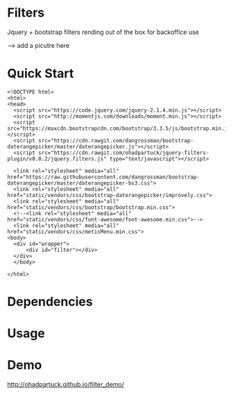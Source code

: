 # Filters
Jquery + bootstrap filters rending out of the box for backoffice use

--> add a picutre here

# Quick Start
```
<!DOCTYPE html>
<html>
<head>
  <script src="https://code.jquery.com/jquery-2.1.4.min.js"></script>
  <script src="http://momentjs.com/downloads/moment.min.js"></script>
  <script src="https://maxcdn.bootstrapcdn.com/bootstrap/3.3.5/js/bootstrap.min.js"></script>
  <script src="https://cdn.rawgit.com/dangrossman/bootstrap-daterangepicker/master/daterangepicker.js"></script>
  <script src="https://cdn.rawgit.com/ohadpartuck/jquery-filters-plugin/v0.0.2/jquery.filters.js" type="text/javascript"></script>
  
  <link rel="stylesheet" media="all" href="https://raw.githubusercontent.com/dangrossman/bootstrap-daterangepicker/master/daterangepicker-bs3.css">
  <link rel="stylesheet" media="all" href="static/vendors/css/bootstrap-daterangepicker/improvely.css">
  <link rel="stylesheet" media="all" href="static/vendors/css/bootstrap/bootstrap.min.css">
  <!--<link rel="stylesheet" media="all" href="static/vendors/css/font-awesome/font-awesome.min.css">-->
  <link rel="stylesheet" media="all" href="static/vendors/css/metisMenu.min.css">
<body>
  <div id="wrapper">
      <div id="filter"></div>
  </div> 
  </body>

</html>
```

# Dependencies


# Usage


# Demo
http://ohadpartuck.github.io/filter_demo/

